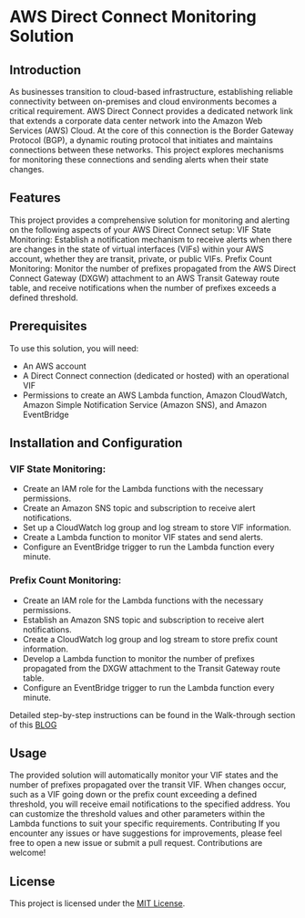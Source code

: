 # AWS Direct Connect Monitoring Solution

## Introduction
As businesses transition to cloud-based infrastructure, establishing reliable connectivity between on-premises and cloud environments becomes a critical requirement. AWS Direct Connect provides a dedicated network link that extends a corporate data center network into the Amazon Web Services (AWS) Cloud. At the core of this connection is the Border Gateway Protocol (BGP), a dynamic routing protocol that initiates and maintains connections between these networks. This project explores mechanisms for monitoring these connections and sending alerts when their state changes.

## Features
This project provides a comprehensive solution for monitoring and alerting on the following aspects of your AWS Direct Connect setup:
VIF State Monitoring: Establish a notification mechanism to receive alerts when there are changes in the state of virtual interfaces (VIFs) within your AWS account, whether they are transit, private, or public VIFs.
Prefix Count Monitoring: Monitor the number of prefixes propagated from the AWS Direct Connect Gateway (DXGW) attachment to an AWS Transit Gateway route table, and receive notifications when the number of prefixes exceeds a defined threshold.

## Prerequisites
To use this solution, you will need:
- An AWS account
- A Direct Connect connection (dedicated or hosted) with an operational VIF
- Permissions to create an AWS Lambda function, Amazon CloudWatch, Amazon Simple Notification Service (Amazon SNS), and Amazon EventBridge
  
## Installation and Configuration
### VIF State Monitoring:
- Create an IAM role for the Lambda functions with the necessary permissions.
- Create an Amazon SNS topic and subscription to receive alert notifications.
- Set up a CloudWatch log group and log stream to store VIF information.
- Create a Lambda function to monitor VIF states and send alerts.
- Configure an EventBridge trigger to run the Lambda function every minute.
  
### Prefix Count Monitoring:
- Create an IAM role for the Lambda functions with the necessary permissions.
- Establish an Amazon SNS topic and subscription to receive alert notifications.
- Create a CloudWatch log group and log stream to store prefix count information.
- Develop a Lambda function to monitor the number of prefixes propagated from the DXGW attachment to the Transit Gateway route table.
- Configure an EventBridge trigger to run the Lambda function every minute.
  
Detailed step-by-step instructions can be found in the Walk-through section of this [BLOG](https://aws.amazon.com/blogs/networking-and-content-delivery/monitor-bgp-status-on-aws-direct-connect-vifs-and-track-prefix-count-advertised-over-transit-vif/)

## Usage
The provided solution will automatically monitor your VIF states and the number of prefixes propagated over the transit VIF. When changes occur, such as a VIF going down or the prefix count exceeding a defined threshold, you will receive email notifications to the specified address.
You can customize the threshold values and other parameters within the Lambda functions to suit your specific requirements.
Contributing
If you encounter any issues or have suggestions for improvements, please feel free to open a new issue or submit a pull request. Contributions are welcome!

## License
This project is licensed under the [MIT License](https://console.harmony.a2z.com/internal-ai-assistant/LICENSE).
